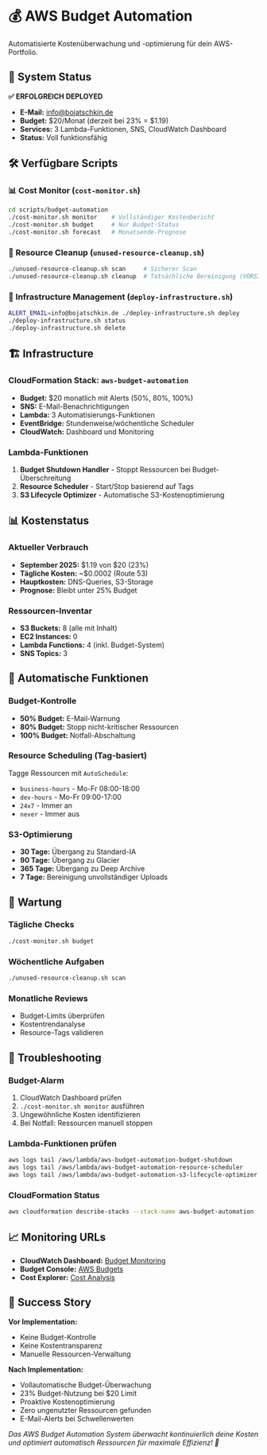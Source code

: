 # 💰 AWS Budget Automation

Automatisierte Kostenüberwachung und -optimierung für dein AWS-Portfolio.

## 🎯 System Status

**✅ ERFOLGREICH DEPLOYED**
- **E-Mail:** info@bojatschkin.de
- **Budget:** $20/Monat (derzeit bei 23% = $1.19)
- **Services:** 3 Lambda-Funktionen, SNS, CloudWatch Dashboard
- **Status:** Voll funktionsfähig

## 🛠️ Verfügbare Scripts

### 📊 Cost Monitor (`cost-monitor.sh`)
```bash
cd scripts/budget-automation
./cost-monitor.sh monitor    # Vollständiger Kostenbericht
./cost-monitor.sh budget     # Nur Budget-Status
./cost-monitor.sh forecast   # Monatsende-Prognose
```

### 🧹 Resource Cleanup (`unused-resource-cleanup.sh`)
```bash
./unused-resource-cleanup.sh scan     # Sicherer Scan
./unused-resource-cleanup.sh cleanup  # Tatsächliche Bereinigung (VORSICHT!)
```

### 🚀 Infrastructure Management (`deploy-infrastructure.sh`)
```bash
ALERT_EMAIL=info@bojatschkin.de ./deploy-infrastructure.sh deploy
./deploy-infrastructure.sh status
./deploy-infrastructure.sh delete
```

## 🏗️ Infrastructure

### CloudFormation Stack: `aws-budget-automation`
- **Budget:** $20 monatlich mit Alerts (50%, 80%, 100%)
- **SNS:** E-Mail-Benachrichtigungen
- **Lambda:** 3 Automatisierungs-Funktionen
- **EventBridge:** Stundenweise/wöchentliche Scheduler
- **CloudWatch:** Dashboard und Monitoring

### Lambda-Funktionen
1. **Budget Shutdown Handler** - Stoppt Ressourcen bei Budget-Überschreitung
2. **Resource Scheduler** - Start/Stop basierend auf Tags
3. **S3 Lifecycle Optimizer** - Automatische S3-Kostenoptimierung

## 📊 Kostenstatus

### Aktueller Verbrauch
- **September 2025:** $1.19 von $20 (23%)
- **Tägliche Kosten:** ~$0.0002 (Route 53)
- **Hauptkosten:** DNS-Queries, S3-Storage
- **Prognose:** Bleibt unter 25% Budget

### Ressourcen-Inventar
- **S3 Buckets:** 8 (alle mit Inhalt)
- **EC2 Instances:** 0
- **Lambda Functions:** 4 (inkl. Budget-System)
- **SNS Topics:** 3

## 🎯 Automatische Funktionen

### Budget-Kontrolle
- **50% Budget:** E-Mail-Warnung
- **80% Budget:** Stopp nicht-kritischer Ressourcen
- **100% Budget:** Notfall-Abschaltung

### Resource Scheduling (Tag-basiert)
Tagge Ressourcen mit `AutoSchedule`:
- `business-hours` - Mo-Fr 08:00-18:00
- `dev-hours` - Mo-Fr 09:00-17:00
- `24x7` - Immer an
- `never` - Immer aus

### S3-Optimierung
- **30 Tage:** Übergang zu Standard-IA
- **90 Tage:** Übergang zu Glacier
- **365 Tage:** Übergang zu Deep Archive
- **7 Tage:** Bereinigung unvollständiger Uploads

## 🔧 Wartung

### Tägliche Checks
```bash
./cost-monitor.sh budget
```

### Wöchentliche Aufgaben
```bash
./unused-resource-cleanup.sh scan
```

### Monatliche Reviews
- Budget-Limits überprüfen
- Kostentrendanalyse
- Resource-Tags validieren

## 🚨 Troubleshooting

### Budget-Alarm
1. CloudWatch Dashboard prüfen
2. `./cost-monitor.sh monitor` ausführen
3. Ungewöhnliche Kosten identifizieren
4. Bei Notfall: Ressourcen manuell stoppen

### Lambda-Funktionen prüfen
```bash
aws logs tail /aws/lambda/aws-budget-automation-budget-shutdown
aws logs tail /aws/lambda/aws-budget-automation-resource-scheduler
aws logs tail /aws/lambda/aws-budget-automation-s3-lifecycle-optimizer
```

### CloudFormation Status
```bash
aws cloudformation describe-stacks --stack-name aws-budget-automation
```

## 📈 Monitoring URLs

- **CloudWatch Dashboard:** [Budget Monitoring](https://eu-central-1.console.aws.amazon.com/cloudwatch/home?region=eu-central-1#dashboards:name=aws-budget-automation-budget-monitoring)
- **Budget Console:** [AWS Budgets](https://console.aws.amazon.com/billing/home#/budgets)
- **Cost Explorer:** [Cost Analysis](https://console.aws.amazon.com/cost-management/home#/cost-explorer)

## 🎉 Success Story

**Vor Implementation:**
- Keine Budget-Kontrolle
- Keine Kostentransparenz
- Manuelle Ressourcen-Verwaltung

**Nach Implementation:**
- Vollautomatische Budget-Überwachung
- 23% Budget-Nutzung bei $20 Limit
- Proaktive Kostenoptimierung
- Zero ungenutzter Ressourcen gefunden
- E-Mail-Alerts bei Schwellenwerten

*Das AWS Budget Automation System überwacht kontinuierlich deine Kosten und optimiert automatisch Ressourcen für maximale Effizienz! 🚀*